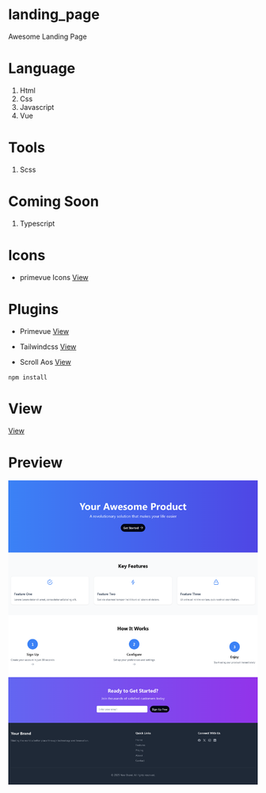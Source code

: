 # landing_page

Awesome Landing Page

# Language

1. Html
2. Css
3. Javascript
4. Vue

# Tools

1. Scss

# Coming Soon

1. Typescript

# Icons

- primevue Icons
  [View](https://primevue.org/icons/)

# Plugins

- Primevue
  [View](https://primevue.org/)

- Tailwindcss
  [View](https://tailwindcss.com/)

- Scroll Aos
  [View](https://michalsnik.github.io/aos/)

```
npm install
```

# View

[View](https://landing-page-ag7.pages.dev/)

# Preview

![This is an image](https://raw.githubusercontent.com/LearnCodingEasy/landing_page/refs/heads/main/landing_page_vue.png)
